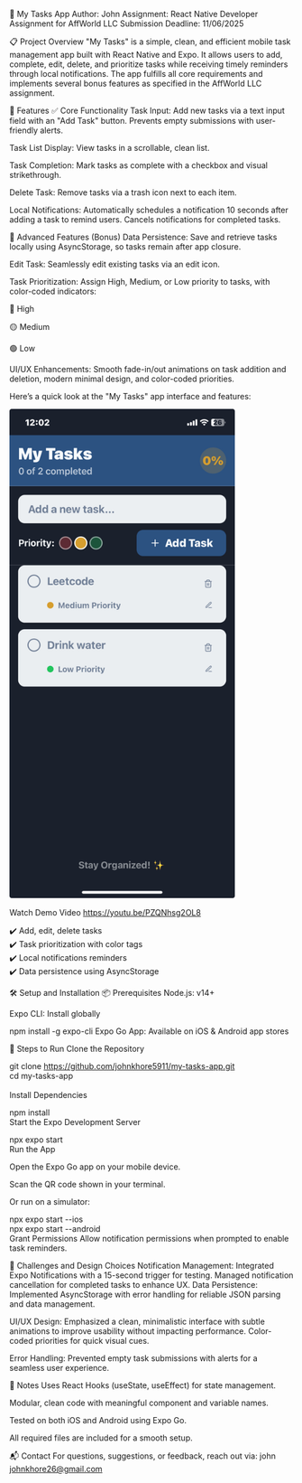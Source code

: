 📱 My Tasks App
Author: John
Assignment: React Native Developer Assignment for AffWorld LLC
Submission Deadline: 11/06/2025

📋 Project Overview
"My Tasks" is a simple, clean, and efficient mobile task management app built with React Native and Expo. It allows users to add, complete, edit, delete, and prioritize tasks while receiving timely reminders through local notifications. The app fulfills all core requirements and implements several bonus features as specified in the AffWorld LLC assignment.

🚀 Features
✅ Core Functionality
Task Input: Add new tasks via a text input field with an "Add Task" button. Prevents empty submissions with user-friendly alerts.

Task List Display: View tasks in a scrollable, clean list.

Task Completion: Mark tasks as complete with a checkbox and visual strikethrough.

Delete Task: Remove tasks via a trash icon next to each item.

Local Notifications: Automatically schedules a notification 10 seconds after adding a task to remind users. Cancels notifications for completed tasks.

🌟 Advanced Features (Bonus)
Data Persistence: Save and retrieve tasks locally using AsyncStorage, so tasks remain after app closure.

Edit Task: Seamlessly edit existing tasks via an edit icon.

Task Prioritization: Assign High, Medium, or Low priority to tasks, with color-coded indicators:

🔴 High

🟡 Medium

🟢 Low

UI/UX Enhancements: Smooth fade-in/out animations on task addition and deletion, modern minimal design, and color-coded priorities.



Here’s a quick look at the "My Tasks" app interface and features:

<img src="assets/33338.jpg" alt="Task App Screenshot" width="400"/>

Watch Demo Video
https://youtu.be/PZQNhsg2OL8


✔️ Add, edit, delete tasks  
✔️ Task prioritization with color tags  
✔️ Local notifications reminders  
✔️ Data persistence using AsyncStorage  


🛠️ Setup and Installation
📦 Prerequisites
Node.js: v14+

Expo CLI: Install globally


npm install -g expo-cli
Expo Go App: Available on iOS & Android app stores

📲 Steps to Run
Clone the Repository


git clone https://github.com/johnkhore5911/my-tasks-app.git
<br>
cd my-tasks-app
<br>
<br>
Install Dependencies

npm install
<br>
Start the Expo Development Server


npx expo start
<br>
Run the App

Open the Expo Go app on your mobile device.

Scan the QR code shown in your terminal.

Or run on a simulator:


npx expo start --ios
<br>
npx expo start --android
<br>
Grant Permissions
Allow notification permissions when prompted to enable task reminders.
<br>

🧠 Challenges and Design Choices
Notification Management:
Integrated Expo Notifications with a 15-second trigger for testing. Managed notification cancellation for completed tasks to enhance UX.
Data Persistence:
Implemented AsyncStorage with error handling for reliable JSON parsing and data management.

UI/UX Design:
Emphasized a clean, minimalistic interface with subtle animations to improve usability without impacting performance. Color-coded priorities for quick visual cues.

Error Handling:
Prevented empty task submissions with alerts for a seamless user experience.

📖 Notes
Uses React Hooks (useState, useEffect) for state management.

Modular, clean code with meaningful component and variable names.

Tested on both iOS and Android using Expo Go.

All required files are included for a smooth setup.

📬 Contact
For questions, suggestions, or feedback, reach out via:
john
johnkhore26@gmail.com